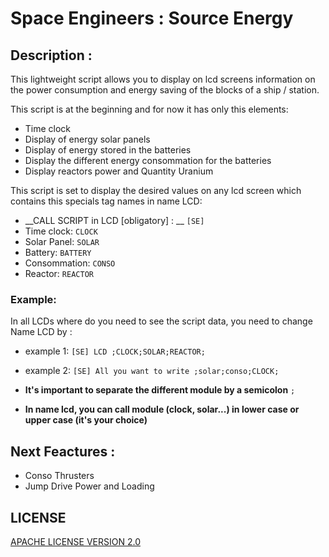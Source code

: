 # Space Engineers : Source Energy

## Description :
This lightweight script allows you to display on lcd screens information on the power consumption and energy saving of the blocks of a ship / station.

This script is at the beginning and for now it has only this elements:
* Time clock
* Display of energy solar panels
* Display of energy stored in the batteries
* Display the different energy consommation for the batteries
* Display reactors power and Quantity Uranium

This script is set to display the desired values on any lcd screen which contains this specials tag names in name LCD:
* __CALL SCRIPT in LCD [obligatory] : __
```[SE]```
* Time clock: 
```CLOCK```
* Solar Panel: 
```SOLAR```
* Battery: 
```BATTERY```
* Consommation: 
```CONSO```
* Reactor: 
```REACTOR```

### Example:
In all LCDs where do you need to see the script data, you need to change Name LCD by :
* example 1:
```[SE] LCD ;CLOCK;SOLAR;REACTOR;```
* example 2:
```[SE] All you want to write ;solar;conso;CLOCK;```

* __It's important to separate the different module by a semicolon__ ```;```
* __In name lcd, you can call module (clock, solar...) in lower case or upper case (it's your choice)__

## Next Feactures :
- Conso Thrusters
- Jump Drive Power and Loading

## LICENSE

[APACHE LICENSE VERSION 2.0](LICENSE)